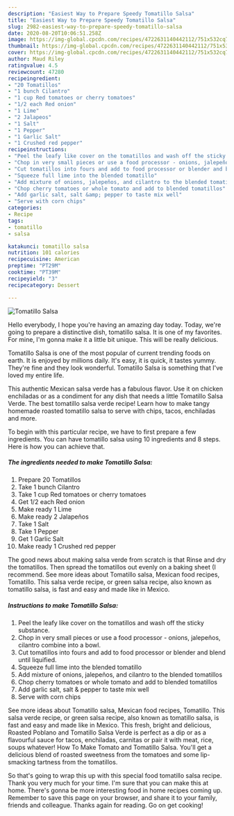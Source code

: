 ```yaml
---
description: "Easiest Way to Prepare Speedy Tomatillo Salsa"
title: "Easiest Way to Prepare Speedy Tomatillo Salsa"
slug: 2982-easiest-way-to-prepare-speedy-tomatillo-salsa
date: 2020-08-20T10:06:51.258Z
image: https://img-global.cpcdn.com/recipes/4722631140442112/751x532cq70/tomatillo-salsa-recipe-main-photo.jpg
thumbnail: https://img-global.cpcdn.com/recipes/4722631140442112/751x532cq70/tomatillo-salsa-recipe-main-photo.jpg
cover: https://img-global.cpcdn.com/recipes/4722631140442112/751x532cq70/tomatillo-salsa-recipe-main-photo.jpg
author: Maud Riley
ratingvalue: 4.5
reviewcount: 47280
recipeingredient:
- "20 Tomatillos"
- "1 bunch Cilantro"
- "1 cup Red tomatoes or cherry tomatoes"
- "1/2 each Red onion"
- "1 Lime"
- "2 Jalapeos"
- "1 Salt"
- "1 Pepper"
- "1 Garlic Salt"
- "1 Crushed red pepper"
recipeinstructions:
- "Peel the leafy like cover on the tomatillos and wash off the sticky substance."
- "Chop in very small pieces or use a food processor - onions, jalepeños, cilantro combine into a bowl."
- "Cut tomatillos into fours and add to food processor or blender and blend until liquified."
- "Squeeze full lime into the blended tomatillo"
- "Add mixture of onions, jalepeños, and cilantro to the blended tomatillos"
- "Chop cherry tomatoes or whole tomato and add to blended tomatillos"
- "Add garlic salt, salt &amp; pepper to taste mix well"
- "Serve with corn chips"
categories:
- Recipe
tags:
- tomatillo
- salsa

katakunci: tomatillo salsa 
nutrition: 101 calories
recipecuisine: American
preptime: "PT29M"
cooktime: "PT39M"
recipeyield: "3"
recipecategory: Dessert

---
```



![Tomatillo Salsa](https://img-global.cpcdn.com/recipes/4722631140442112/751x532cq70/tomatillo-salsa-recipe-main-photo.jpg)

Hello everybody, I hope you're having an amazing day today. Today, we're going to prepare a distinctive dish, tomatillo salsa. It is one of my favorites. For mine, I'm gonna make it a little bit unique. This will be really delicious.

Tomatillo Salsa is one of the most popular of current trending foods on earth. It is enjoyed by millions daily. It's easy, it is quick, it tastes yummy. They're fine and they look wonderful. Tomatillo Salsa is something that I've loved my entire life.

This authentic Mexican salsa verde has a fabulous flavor. Use it on chicken enchiladas or as a condiment for any dish that needs a little Tomatillo Salsa Verde. The best tomatillo salsa verde recipe! Learn how to make tangy homemade roasted tomatillo salsa to serve with chips, tacos, enchiladas and more.


To begin with this particular recipe, we have to first prepare a few ingredients. You can have tomatillo salsa using 10 ingredients and 8 steps. Here is how you can achieve that.

<!--inarticleads1-->

##### The ingredients needed to make Tomatillo Salsa:

1. Prepare 20 Tomatillos
1. Take 1 bunch Cilantro
1. Take 1 cup Red tomatoes or cherry tomatoes
1. Get 1/2 each Red onion
1. Make ready 1 Lime
1. Make ready 2 Jalapeños
1. Take 1 Salt
1. Take 1 Pepper
1. Get 1 Garlic Salt
1. Make ready 1 Crushed red pepper


The good news about making salsa verde from scratch is that Rinse and dry the tomatillos. Then spread the tomatillos out evenly on a baking sheet (I recommend. See more ideas about Tomatillo salsa, Mexican food recipes, Tomatillo. This salsa verde recipe, or green salsa recipe, also known as tomatillo salsa, is fast and easy and made like in Mexico. 

<!--inarticleads2-->

##### Instructions to make Tomatillo Salsa:

1. Peel the leafy like cover on the tomatillos and wash off the sticky substance.
1. Chop in very small pieces or use a food processor - onions, jalepeños, cilantro combine into a bowl.
1. Cut tomatillos into fours and add to food processor or blender and blend until liquified.
1. Squeeze full lime into the blended tomatillo
1. Add mixture of onions, jalepeños, and cilantro to the blended tomatillos
1. Chop cherry tomatoes or whole tomato and add to blended tomatillos
1. Add garlic salt, salt &amp; pepper to taste mix well
1. Serve with corn chips


See more ideas about Tomatillo salsa, Mexican food recipes, Tomatillo. This salsa verde recipe, or green salsa recipe, also known as tomatillo salsa, is fast and easy and made like in Mexico. This fresh, bright and delicious, Roasted Poblano and Tomatillo Salsa Verde is perfect as a dip or as a flavourful sauce for tacos, enchiladas, carnitas or pair it with meat, rice, soups whatever! How To Make Tomato and Tomatillo Salsa. You&#39;ll get a delicious blend of roasted sweetness from the tomatoes and some lip-smacking tartness from the tomatillos. 

So that's going to wrap this up with this special food tomatillo salsa recipe. Thank you very much for your time. I'm sure that you can make this at home. There's gonna be more interesting food in home recipes coming up. Remember to save this page on your browser, and share it to your family, friends and colleague. Thanks again for reading. Go on get cooking!
